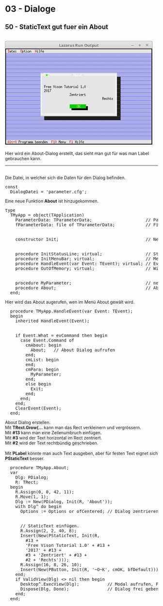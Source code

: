 # 03 - Dialoge
## 50 - StaticText gut fuer ein About
<br>
<img src="image.png" alt="Selfhtml"><br><br>
Hier wird ein About-Dialog erstellt, das sieht man gut für was man Label gebrauchen kann.<br>
<hr><br>
Die Datei, in welcher sich die Daten für den Dialog befinden.<br>
<pre><code=pascal>const
  DialogDatei = 'parameter.cfg';</font></code></pre>
Eine neue Funktion <b>About</b> ist hinzugekommen.<br>
<pre><code=pascal>type
  TMyApp = object(TApplication)
    ParameterData: TParameterData;                     // Parameter für Dialog.
    fParameterData: file of TParameterData;            // File-Hander füe das speichern/laden der Daten des Dialoges.
<br>
    constructor Init;                                  // Neuer Constructor
<br>
    procedure InitStatusLine; virtual;                 // Statuszeile
    procedure InitMenuBar; virtual;                    // Menü
    procedure HandleEvent(var Event: TEvent); virtual; // Eventhandler
    procedure OutOfMemory; virtual;                    // Wird aufgerufen, wen Speicher überläuft.
<br>
    procedure MyParameter;                             // neue Funktion für einen Dialog.
    procedure About;                                   // About Dialog.
  end;</code></pre>
Hier wird das About augerufen, wen im Menü About gewält wird.<br>
<pre><code=pascal>  procedure TMyApp.HandleEvent(var Event: TEvent);
  begin
    inherited HandleEvent(Event);
<br>
    if Event.What = evCommand then begin
      case Event.Command of
        cmAbout: begin
          About;   // About Dialog aufrufen
        end;
        cmList: begin
        end;
        cmPara: begin
          MyParameter;
        end;
        else begin
          Exit;
        end;
      end;
    end;
    ClearEvent(Event);
  end;</code></pre>
About Dialog erstellen.<br>
Mit <b>TRext.Grow(...</b> kann man das Rect verkleinern und vergrössern.<br>
Mit <b>#13</b> kann man eine Zeilenumbruch einfügen.<br>
Mit <b>#3</b> wird der Text horizontal im Rect zentriert.<br>
Mit <b>#2</b> wird der Text rechtbündig geschrieben.<br>
<br>
Mit <b>PLabel</b> könnte man auch Text ausgeben, aber für festen Text eignet sich <b>PStaticText</b> besser.<br>
<pre><code=pascal>  procedure TMyApp.About;
  var
    Dlg: PDialog;
    R: TRect;
  begin
    R.Assign(0, 0, 42, 11);</font>
    R.Move(1, 1);</font>
    Dlg := New(PDialog, Init(R, 'About'));</font>
    with Dlg^ do begin
      Options := Options or ofCentered; // Dialog zentrieren
<br>
      // StaticText einfügen.
      R.Assign(2, 2, 40, 8);</font>
      Insert(New(PStaticText, Init(R,
        #13 +</font>
        'Free Vison Tutorial 1.0' + #13 +
        '2017' + #13 +</font>
        #3 + 'Zentriert' + #13 +
        #2 + 'Rechts')));</font>
      R.Assign(16, 8, 26, 10);</font>
      Insert(New(PButton, Init(R, '~O~K', cmOK, bfDefault)));</font>
    end;
    if ValidView(Dlg) <> nil then begin
      Desktop^.ExecView(Dlg);           // Modal aufrufen, Funktionsergebniss wird nicht ausgewrtet.
      Dispose(Dlg, Done);               // Dialog frei geben.
    end;
  end;</code></pre>
<br>
